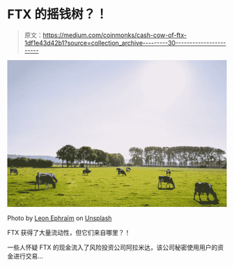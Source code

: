 # FTX 的摇钱树？！

> 原文：<https://medium.com/coinmonks/cash-cow-of-ftx-1df1e43d42b1?source=collection_archive---------30----------------------->

![](img/9434411a66d7cb3485f6124696a70a1d.png)

Photo by [Leon Ephraïm](https://unsplash.com/@leonephraim?utm_source=medium&utm_medium=referral) on [Unsplash](https://unsplash.com?utm_source=medium&utm_medium=referral)

FTX 获得了大量流动性，但它们来自哪里？！

一些人怀疑 FTX 的现金流入了风险投资公司阿拉米达，该公司秘密使用用户的资金进行交易…
